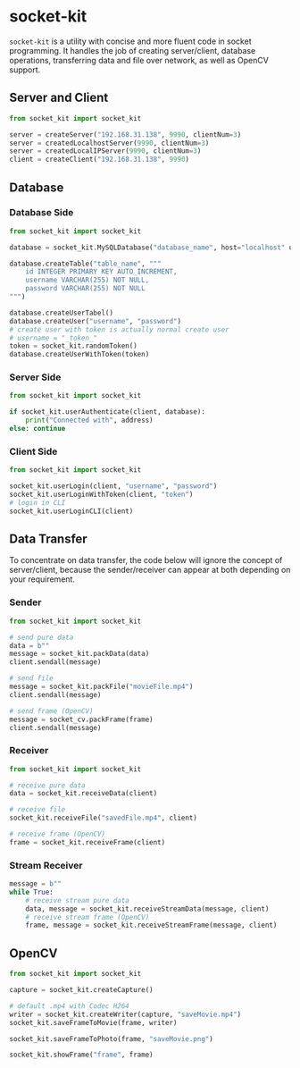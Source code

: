 # socket-kit

`socket-kit` is a utility with concise and more fluent code in socket programming. It handles the job of creating server/client, database operations, transferring data and file over network, as well as OpenCV support.

## Server and Client

```python
from socket_kit import socket_kit

server = createServer("192.168.31.138", 9990, clientNum=3)
server = createdLocalhostServer(9990, clientNum=3)
server = createdLocalIPServer(9990, clientNum=3)
client = createClient("192.168.31.138", 9990)
```

## Database

### Database Side

```python
from socket_kit import socket_kit

database = socket_kit.MySQLDatabase("database_name", host="localhost" username="root", password="password")

database.createTable("table_name", """
    id INTEGER PRIMARY KEY AUTO_INCREMENT,
    username VARCHAR(255) NOT NULL,
    password VARCHAR(255) NOT NULL
""")

database.createUserTabel()
database.createUser("username", "password")
# create user with token is actually normal create user
# username = "_token_"
token = socket_kit.randomToken()
database.createUserWithToken(token)
```

### Server Side

```python
from socket_kit import socket_kit

if socket_kit.userAuthenticate(client, database):
    print("Connected with", address)
else: continue
```

### Client Side

```python
from socket_kit import socket_kit

socket_kit.userLogin(client, "username", "password")
socket_kit.userLoginWithToken(client, "token")
# login in CLI
socket_kit.userLoginCLI(client)
```

## Data Transfer

To concentrate on data transfer, the code below will ignore the concept of server/client, because the sender/receiver can appear at both depending on your requirement.

### Sender

```python
from socket_kit import socket_kit

# send pure data
data = b""
message = socket_kit.packData(data)
client.sendall(message)

# send file
message = socket_kit.packFile("movieFile.mp4")
client.sendall(message)

# send frame (OpenCV)
message = socket_cv.packFrame(frame)
client.sendall(message)
```

### Receiver

```python
from socket_kit import socket_kit

# receive pure data
data = socket_kit.receiveData(client)

# receive file
socket_kit.receiveFile("savedFile.mp4", client)

# receive frame (OpenCV)
frame = socket_kit.receiveFrame(client)
```

### Stream Receiver

```python
message = b""
while True:
    # receive stream pure data
    data, message = socket_kit.receiveStreamData(message, client)
    # receive stream frame (OpenCV)
    frame, message = socket_kit.receiveStreamFrame(message, client)
```

## OpenCV

```python
from socket_kit import socket_kit

capture = socket_kit.createCapture()

# default .mp4 with Codec H264
writer = socket_kit.createWriter(capture, "saveMovie.mp4")
socket_kit.saveFrameToMovie(frame, writer)

socket_kit.saveFrameToPhoto(frame, "saveMovie.png")

socket_kit.showFrame("frame", frame)
```

